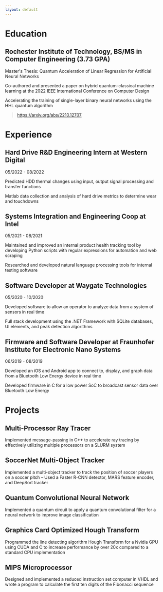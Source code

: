 ```yaml
---
layout: default
---
```


# Education

## Rochester Institute of Technology, BS/MS in Computer Engineering (3.73 GPA)

Master's Thesis: Quantum Acceleration of Linear Regression for Artificial Neural Networks

Co-authored and presented a paper on hybrid quantum-classical machine learning at the 2022 IEEE International Conference on Computer Design

Accelerating the training of single-layer binary neural networks using the HHL quantum algorithm
> https://arxiv.org/abs/2210.12707

# Experience

## Hard Drive R&D Engineering Intern at Western Digital

05/2022 - 08/2022

Predicted HDD thermal changes using input, output signal processing and transfer functions

Matlab data collection and analysis of hard drive metrics to determine wear and touchdowns

## Systems Integration and Engineering Coop at Intel

05/2021 - 08/2021

Maintained and improved an internal product health tracking tool by developing Python scripts with regular expressions for automation and web scraping

Researched and developed natural language processing tools for internal testing software

## Software Developer at Waygate Technologies

05/2020 - 10/2020

Developed software to allow an operator to analyze data from a system of sensors in real time

Full stack development using the .NET Framework with SQLite databases, UI elements, and peak detection algorithms

## Firmware and Software Developer at Fraunhofer Institute for Electronic Nano Systems

06/2019 - 08/2019

Developed an iOS and Android app to connect to, display, and graph data from a Bluetooth Low Energy device in real time

Developed firmware in C for a low power SoC to broadcast sensor data over Bluetooth Low Energy

# Projects

## Multi-Processor Ray Tracer

Implemented message-passing in C++ to accelerate ray tracing by effectively utilizing multiple processors on a SLURM system

## SoccerNet Multi-Object Tracker

Implemented a multi-object tracker to track the position of soccer players on a soccer pitch – Used a Faster R-CNN detector, MARS feature encoder, and DeepSort tracker

## Quantum Convolutional Neural Network

Implemented a quantum circuit to apply a quantum convolutional filter for a neural network to improve image classification

## Graphics Card Optimized Hough Transform

Programmed the line detecting algorithm Hough Transform for a Nvidia GPU using CUDA and C to increase performance by over 20x compared to a standard CPU implementation

## MIPS Microprocessor

Designed and implemented a reduced instruction set computer in VHDL and wrote a program to calculate the first ten digits of the Fibonacci sequence

